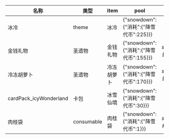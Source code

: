 | 名称  | 类型  | item | pool | requirement | amount |
| --- | --- | ---- | ---- | ----------- | ------ |
| 冰冷 | theme | 冰冷 | {"snowdown":{"消耗":{"降雪代币":225}}} |  |  |
| 金钱礼物 | 圣遗物 | 金钱礼物 | {"snowdown":{"消耗":{"降雪代币":155}}} | $store.state.解锁.villageFeature.see$ |  |
| 冷冻胡萝卜 | 圣遗物 | 冷冻胡萝卜 | {"snowdown":{"消耗":{"降雪代币":170}}} | $store.state.解锁.farmFeature.see$ |  |
| cardPack_icyWonderland | 卡包 | 冰雪仙境 | {"snowdown":{"消耗":{"降雪代币":30}}} |  |  |
| 肉桂袋 | consumable | 肉桂袋 | {"snowdown":{"消耗":{"降雪代币":1}}} | $store.state.解锁.肥料.see$ | 20 |
